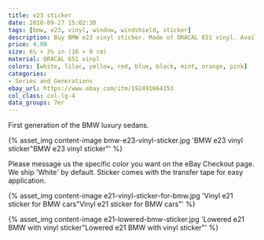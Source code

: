 ```yaml
---
title: e23 sticker
date: 2018-09-27 15:02:30
tags: [bmw, e23, vinyl, window, windshield, sticker]
description: Buy BMW e23 vinyl sticker. Made of ORACAL 651 vinyl. Available in different colors.
price: 4.99
size: 6¼ × 3½ in (16 × 9 cm)
material: ORACAL 651 vinyl
colors: [white, lilac, yellow, red, blue, black, mint, orange, pink]
categories:
- Series and Generations
ebay_url: https://www.ebay.com/itm/192491664353
col_class: col-lg-4
data_groups: 7er
---
```


First generation of the BMW luxury sedans.

<!-- more -->
{% asset_img content-image bmw-e23-vinyl-sticker.jpg 'BMW e23 vinyl sticker"BMW e23 vinyl sticker"' %}

Please message us the specific color you want on the eBay Checkout page. We ship 'White' by default. Sticker comes with the transfer tape for easy application.

{% asset_img content-image e21-vinyl-sticker-for-bmw.jpg 'Vinyl e21 sticker for BMW cars"Vinyl e21 sticker for BMW cars"' %}

{% asset_img content-image e21-lowered-bmw-sticker.jpg 'Lowered e21 BMW with vinyl sticker"Lowered e21 BMW with vinyl sticker"' %}
